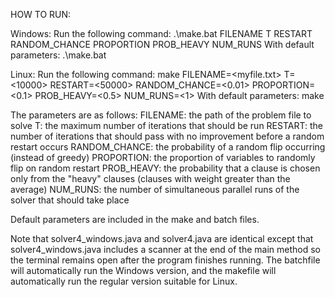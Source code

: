 HOW TO RUN:

Windows:
Run the following command:
.\make.bat FILENAME T RESTART RANDOM_CHANCE PROPORTION PROB_HEAVY NUM_RUNS
With default parameters:
.\make.bat

Linux:
Run the following command: 
make FILENAME=<myfile.txt> T=<10000> RESTART=<50000> RANDOM_CHANCE=<0.01> PROPORTION=<0.1> PROB_HEAVY=<0.5> NUM_RUNS=<1>
With default parameters:
make

The parameters are as follows:
FILENAME: the path of the problem file to solve
T: the maximum number of iterations that should be run 
RESTART: the number of iterations that should pass with no improvement before a random restart occurs
RANDOM_CHANCE: the probability of a random flip occurring (instead of greedy)
PROPORTION: the proportion of variables to randomly flip on random restart
PROB_HEAVY: the probability that a clause is chosen only from the "heavy" clauses (clauses with weight greater than the average)
NUM_RUNS: the number of simultaneous parallel runs of the solver that should take place

Default parameters are included in the make and batch files.

Note that solver4_windows.java and solver4.java are identical except that solver4_windows.java includes a scanner at the end 
of the main method so the terminal remains open after the program finishes running. The batchfile will automatically run the Windows version,
and the makefile will automatically run the regular version suitable for Linux.
